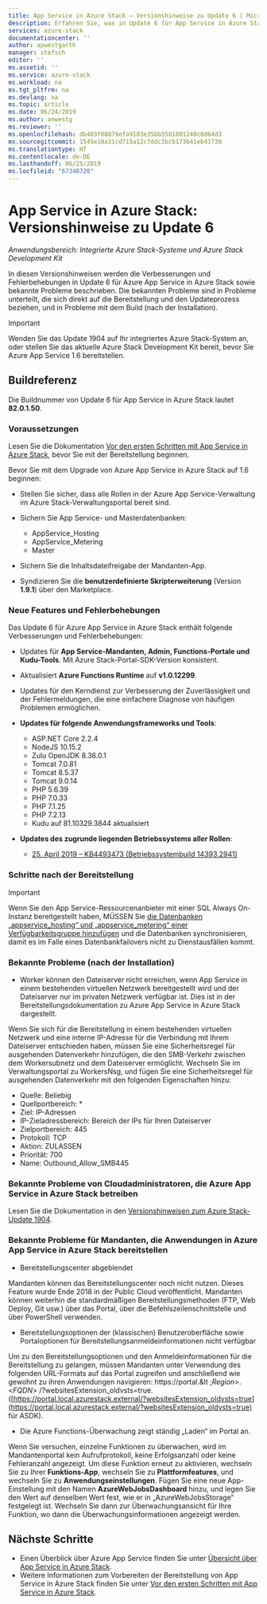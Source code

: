 ```yaml
---
title: App Service in Azure Stack – Versionshinweise zu Update 6 | Microsoft-Dokumentation
description: Erfahren Sie, was in Update 6 für App Service in Azure Stack enthalten ist, welche bekannten Probleme es gibt und wo das Update heruntergeladen werden kann.
services: azure-stack
documentationcenter: ''
author: apwestgarth
manager: stefsch
editor: ''
ms.assetid: ''
ms.service: azure-stack
ms.workload: na
ms.tgt_pltfrm: na
ms.devlang: na
ms.topic: article
ms.date: 06/24/2019
ms.author: anwestg
ms.reviewer: ''
ms.openlocfilehash: db403f68879efa9103e35bb3581801240c0d64d3
ms.sourcegitcommit: 1545e18a31cd715a12c7ddc3bcb173b41eb41730
ms.translationtype: HT
ms.contentlocale: de-DE
ms.lasthandoff: 06/25/2019
ms.locfileid: "67348720"
---
```

# <a name="app-service-on-azure-stack-update-6-release-notes"></a>App Service in Azure Stack: Versionshinweise zu Update 6

*Anwendungsbereich: Integrierte Azure Stack-Systeme und Azure Stack Development Kit*

In diesen Versionshinweisen werden die Verbesserungen und Fehlerbehebungen in Update 6 für Azure App Service in Azure Stack sowie bekannte Probleme beschrieben. Die bekannten Probleme sind in Probleme unterteilt, die sich direkt auf die Bereitstellung und den Updateprozess beziehen, und in Probleme mit dem Build (nach der Installation).

> [!IMPORTANT]
> Wenden Sie das Update 1904 auf Ihr integriertes Azure Stack-System an, oder stellen Sie das aktuelle Azure Stack Development Kit bereit, bevor Sie Azure App Service 1.6 bereitstellen.


## <a name="build-reference"></a>Buildreferenz

Die Buildnummer von Update 6 für App Service in Azure Stack lautet **82.0.1.50**.

### <a name="prerequisites"></a>Voraussetzungen

Lesen Sie die Dokumentation [Vor den ersten Schritten mit App Service in Azure Stack](azure-stack-app-service-before-you-get-started.md), bevor Sie mit der Bereitstellung beginnen.

Bevor Sie mit dem Upgrade von Azure App Service in Azure Stack auf 1.6 beginnen:

- Stellen Sie sicher, dass alle Rollen in der Azure App Service-Verwaltung im Azure Stack-Verwaltungsportal bereit sind.

- Sichern Sie App Service- und Masterdatenbanken:
  - AppService_Hosting
  - AppService_Metering
  - Master

- Sichern Sie die Inhaltsdateifreigabe der Mandanten-App.

- Syndizieren Sie die **benutzerdefinierte Skripterweiterung** (Version **1.9.1**) über den Marketplace.

### <a name="new-features-and-fixes"></a>Neue Features und Fehlerbehebungen

Das Update 6 für Azure App Service in Azure Stack enthält folgende Verbesserungen und Fehlerbehebungen:

- Updates für **App Service-Mandanten, Admin, Functions-Portale und Kudu-Tools**. Mit Azure Stack-Portal-SDK-Version konsistent.

- Aktualisiert **Azure Functions Runtime** auf **v1.0.12299**.

- Updates für den Kerndienst zur Verbesserung der Zuverlässigkeit und der Fehlermeldungen, die eine einfachere Diagnose von häufigen Problemen ermöglichen.

- **Updates für folgende Anwendungsframeworks und Tools**:
  - ASP.NET Core 2.2.4
  - NodeJS 10.15.2
  - Zulu OpenJDK 8.36.0.1
  - Tomcat 7.0.81
  - Tomcat 8.5.37
  - Tomcat 9.0.14
  - PHP 5.6.39
  - PHP 7.0.33
  - PHP 7.1.25
  - PHP 7.2.13
  - Kudu auf 81.10329.3844 aktualisiert

- **Updates des zugrunde liegenden Betriebssystems aller Rollen**:
  - [25. April 2019 – KB4493473 (Betriebssystembuild 14393.2941)](https://support.microsoft.com/help/4493473/windows-10-update-kb4493473)

### <a name="post-deployment-steps"></a>Schritte nach der Bereitstellung

> [!IMPORTANT]
> Wenn Sie den App Service-Ressourcenanbieter mit einer SQL Always On-Instanz bereitgestellt haben, MÜSSEN Sie [die Datenbanken „appservice_hosting“ und „appservice_metering“ einer Verfügbarkeitsgruppe hinzufügen](https://docs.microsoft.com/sql/database-engine/availability-groups/windows/availability-group-add-a-database) und die Datenbanken synchronisieren, damit es im Falle eines Datenbankfailovers nicht zu Dienstausfällen kommt.

### <a name="known-issues-post-installation"></a>Bekannte Probleme (nach der Installation)

- Worker können den Dateiserver nicht erreichen, wenn App Service in einem bestehenden virtuellen Netzwerk bereitgestellt wird und der Dateiserver nur im privaten Netzwerk verfügbar ist. Dies ist in der Bereitstellungsdokumentation zu Azure App Service in Azure Stack dargestellt.

Wenn Sie sich für die Bereitstellung in einem bestehenden virtuellen Netzwerk und eine interne IP-Adresse für die Verbindung mit Ihrem Dateiserver entschieden haben, müssen Sie eine Sicherheitsregel für ausgehenden Datenverkehr hinzufügen, die den SMB-Verkehr zwischen dem Workersubnetz und dem Dateiserver ermöglicht. Wechseln Sie im Verwaltungsportal zu WorkersNsg, und fügen Sie eine Sicherheitsregel für ausgehenden Datenverkehr mit den folgenden Eigenschaften hinzu:
 * Quelle: Beliebig
 * Quellportbereich: *
 * Ziel: IP-Adressen
 * IP-Zieladressbereich: Bereich der IPs für Ihren Dateiserver
 * Zielportbereich: 445
 * Protokoll: TCP
 * Aktion: ZULASSEN
 * Priorität: 700
 * Name: Outbound_Allow_SMB445

### <a name="known-issues-for-cloud-admins-operating-azure-app-service-on-azure-stack"></a>Bekannte Probleme von Cloudadministratoren, die Azure App Service in Azure Stack betreiben

Lesen Sie die Dokumentation in den [Versionshinweisen zum Azure Stack-Update 1904](azure-stack-release-notes-1904.md).

### <a name="known-issues-for-tenants-deploying-applications-on-azure-app-service-on-azure-stack"></a>Bekannte Probleme für Mandanten, die Anwendungen in Azure App Service in Azure Stack bereitstellen

- Bereitstellungscenter abgeblendet

Mandanten können das Bereitstellungscenter noch nicht nutzen. Dieses Feature wurde Ende 2018 in der Public Cloud veröffentlicht.  Mandanten können weiterhin die standardmäßigen Bereitstellungsmethoden (FTP, Web Deploy, Git usw.) über das Portal, über die Befehlszeilenschnittstelle und über PowerShell verwenden.

- Bereitstellungsoptionen der (klassischen) Benutzeroberfläche sowie Portaloptionen für Bereitstellungsanmeldeinformationen nicht verfügbar

Um zu den Bereitstellungsoptionen und den Anmeldeinformationen für die Bereitstellung zu gelangen, müssen Mandanten unter Verwendung des folgenden URL-Formats auf das Portal zugreifen und anschließend wie gewohnt zu ihren Anwendungen navigieren: https://portal.&lt ;*Region*&gt;.&lt;*FQDN*&gt; /?websitesExtension_oldvsts=true. ([https://portal.local.azurestack.external/?websitesExtension_oldvsts=true](https://portal.local.azurestack.external/?websitesExtension_oldvsts=true) für ASDK).

- Die Azure Functions-Überwachung zeigt ständig „Laden“ im Portal an.

Wenn Sie versuchen, einzelne Funktionen zu überwachen, wird im Mandantenportal kein Aufrufprotokoll, keine Erfolgsanzahl oder keine Fehleranzahl angezeigt.  Um diese Funktion erneut zu aktivieren, wechseln Sie zu Ihrer **Funktions-App**, wechseln Sie zu **Plattformfeatures**, und wechseln Sie zu **Anwendungseinstellungen**.  Fügen Sie eine neue App-Einstellung mit den Namen **AzureWebJobsDashboard** hinzu, und legen Sie den Wert auf denselben Wert fest, wie er in „AzureWebJobsStorage“ festgelegt ist.  Wechseln Sie dann zur Überwachungsansicht für Ihre Funktion, wo dann die Überwachungsinformationen angezeigt werden.

## <a name="next-steps"></a>Nächste Schritte

- Einen Überblick über Azure App Service finden Sie unter [Übersicht über App Service in Azure Stack](azure-stack-app-service-overview.md).
- Weitere Informationen zum Vorbereiten der Bereitstellung von App Service in Azure Stack finden Sie unter [Vor den ersten Schritten mit App Service in Azure Stack](azure-stack-app-service-before-you-get-started.md).
